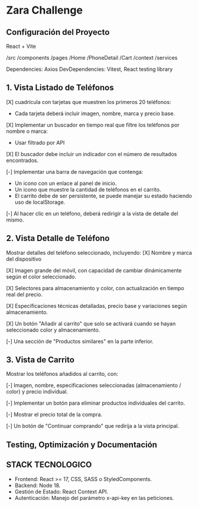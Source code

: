 # Zara Challenge

## Configuración del Proyecto
React + Vite

/src
  /components
  /pages
    /Home
    /PhoneDetail
    /Cart
  /context
  /services


Dependencies: Axios
DevDependencies: Vitest, React testing library

## 1. Vista Listado de Teléfonos

[X] cuadrícula con tarjetas que muestren los primeros 20 teléfonos: 
 - Cada tarjeta deberá incluir imagen, nombre, marca y precio base.

[X] Implementar un buscador en tiempo real que filtre los teléfonos por nombre o marca:
 - Usar filtrado por API

[X] El buscador debe incluir un indicador con el número de resultados encontrados.

[-] Implementar una barra de navegación que contenga:
 - Un icono con un enlace al panel de inicio.
 - Un icono que muestre la cantidad de teléfonos en el carrito.
 - El carrito debe de ser persistente, se puede manejar su estado haciendo
uso de localStorage.

[-] Al hacer clic en un teléfono, deberá redirigir a la vista de detalle del mismo.

## 2. Vista Detalle de Teléfono
Mostrar detalles del teléfono seleccionado, incluyendo:
[X] Nombre y marca del dispositivo

[X] Imagen grande del móvil, con capacidad de cambiar dinámicamente según el color
seleccionado.

[X] Selectores para almacenamiento y color, con actualización en tiempo real del precio.

[X] Especificaciones técnicas detalladas, precio base y variaciones según almacenamiento.

[X] Un botón "Añadir al carrito" que solo se activará cuando se hayan seleccionado color y
almacenamiento.

[-] Una sección de "Productos similares" en la parte inferior.

## 3. Vista de Carrito
Mostrar los teléfonos añadidos al carrito, con:

[-] Imagen, nombre, especificaciones seleccionadas (almacenamiento / color) y precio
individual.

[-] Implementar un botón para eliminar productos individuales del carrito.

[-] Mostrar el precio total de la compra.

[-] Un botón de "Continuar comprando" que redirija a la vista principal.

## Testing, Optimización y Documentación

## STACK TECNOLOGICO
- Frontend: React >= 17, CSS, SASS o StyledComponents.
- Backend: Node 18.
- Gestión de Estado: React Context API.
- Autenticación: Manejo del parámetro x-api-key en las peticiones.